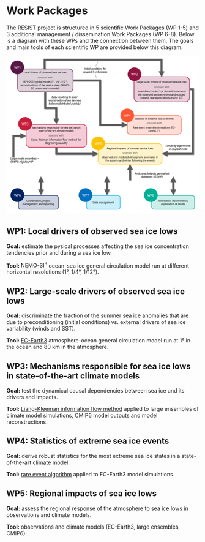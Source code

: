 # Work Packages

The RESIST project is structured in 5 scientific Work Packages (WP 1-5) and 3 additional management / dissemination Work Packages (WP 6-8). Below is a diagram with these WPs and the connection between them. The goals and main tools of each scientific WP are provided below this diagram.

![RESIST Work Packages](/docs/assets/Work_Packages.png)

## WP1: Local drivers of observed sea ice lows
**Goal:** estimate the pysical processes affecting the sea ice concentration tendencies prior and during a sea ice low.

**Tool:** [NEMO-SI<sup>3</sup>](https://www.nemo-ocean.eu/framework/components/engines/) ocean-sea ice general circulation model run at different horizontal resolutions (1°, 1/4°, 1/12°).

## WP2: Large-scale drivers of observed sea ice lows
**Goal:** discriminate the fraction of the summer sea ice anomalies that are due to preconditioning (initial conditions) vs. external drivers of sea ice variability (winds and SST).

**Tool:** [EC-Earth3](https://ec-earth.org/) atmosphere-ocean general circulation model run at 1° in the ocean and 80 km in the atmosphere.

## WP3: Mechanisms responsible for sea ice lows in state-of-the-art climate models
**Goal:** test the dynamical causal dependencies between sea ice and its drivers and impacts.

**Tool:** [Liang-Kleeman information flow method](https://doi.org/10.3390/e23060679) applied to large ensembles of climate model simulations, CMIP6 model outputs and model reconstructions.

## WP4: Statistics of extreme sea ice events
**Goal:** derive robust statistics for the most extreme sea ice states in a state-of-the-art climate model.

**Tool:** [rare event algorithm](https://doi.org/10.1073/pnas.1712645115) applied to EC-Earth3 model simulations.

## WP5: Regional impacts of sea ice lows
**Goal:** assess the regional response of the atmosphere to sea ice lows in observations and climate models.

**Tool:** observations and climate models (EC-Earth3, large ensembles, CMIP6).
